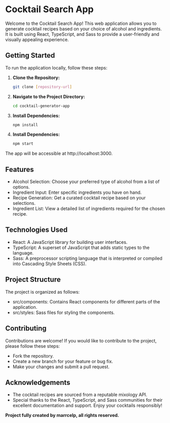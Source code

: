 # Cocktail Search App

Welcome to the Cocktail Search App! This web application allows you to generate cocktail recipes based on your choice of alcohol and ingredients. It is built using React, TypeScript, and Sass to provide a user-friendly and visually appealing experience.

## Getting Started

To run the application locally, follow these steps:

1. **Clone the Repository:**
   ```bash
   git clone [repository-url]
   ```
2. **Navigate to the Project Directory:**
    ```bash
   cd cocktail-generator-app
   ```
3. **Install Dependencies:**
    ```bash
   npm install
    ```

4. **Install Dependencies:**
    ```bash
   npm start
   ```

The app will be accessible at http://localhost:3000.

## Features

- Alcohol Selection: Choose your preferred type of alcohol from a list of options.
- Ingredient Input: Enter specific ingredients you have on hand.
- Recipe Generation: Get a curated cocktail recipe based on your selections.
- Ingredient List: View a detailed list of ingredients required for the chosen recipe.

## Technologies Used

- React: A JavaScript library for building user interfaces.
- TypeScript: A superset of JavaScript that adds static types to the language.
- Sass: A preprocessor scripting language that is interpreted or compiled into Cascading Style Sheets (CSS).

## Project Structure

The project is organized as follows:

- src/components: Contains React components for different parts of the application.
- src/styles: Sass files for styling the components.

## Contributing

Contributions are welcome! If you would like to contribute to the project, please follow these steps:

- Fork the repository.
- Create a new branch for your feature or bug fix.
- Make your changes and submit a pull request.


## Acknowledgements
- The cocktail recipes are sourced from a reputable mixology API.
- Special thanks to the React, TypeScript, and Sass communities for their excellent documentation and support.
Enjoy your cocktails responsibly!

**Project fully created by marrcelp, all rights reserved.**


